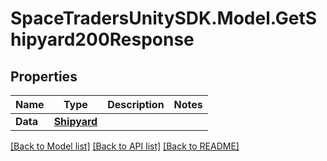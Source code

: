 # SpaceTradersUnitySDK.Model.GetShipyard200Response

## Properties

Name | Type | Description | Notes
------------ | ------------- | ------------- | -------------
**Data** | [**Shipyard**](Shipyard.md) |  | 

[[Back to Model list]](../README.md#documentation-for-models) [[Back to API list]](../README.md#documentation-for-api-endpoints) [[Back to README]](../README.md)

